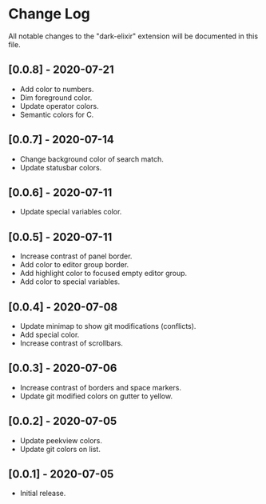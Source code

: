# Change Log

All notable changes to the "dark-elixir" extension will be documented in this file.

## [0.0.8] - 2020-07-21

- Add color to numbers.
- Dim foreground color.
- Update operator colors.
- Semantic colors for C.

## [0.0.7] - 2020-07-14

- Change background color of search match.
- Update statusbar colors.

## [0.0.6] - 2020-07-11

- Update special variables color.

## [0.0.5] - 2020-07-11

- Increase contrast of panel border.
- Add color to editor group border.
- Add highlight color to focused empty editor group.
- Add color to special variables.

## [0.0.4] - 2020-07-08

- Update minimap to show git modifications (conflicts).
- Add special color.
- Increase contrast of scrollbars.

## [0.0.3] - 2020-07-06

- Increase contrast of borders and space markers.
- Update git modified colors on gutter to yellow.

## [0.0.2] - 2020-07-05

- Update peekview colors.
- Update git colors on list.

## [0.0.1] - 2020-07-05

- Initial release.
